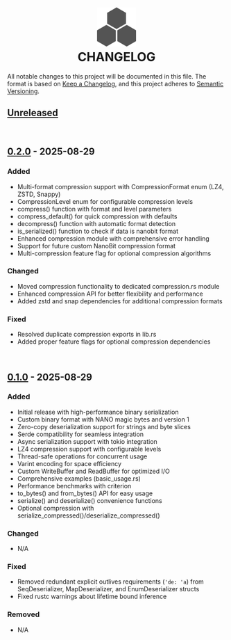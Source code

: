 <h1 align="center">
    <img width="90px" height="auto" src="https://raw.githubusercontent.com/jamesgober/jamesgober/main/media/icons/hexagon-3.svg" alt="Triple Hexagon">
    <br>
    <b>CHANGELOG</b>
</h1>
<p>
  All notable changes to this project will be documented in this file. The format is based on <a href="https://keepachangelog.com/en/1.1.0/">Keep a Changelog</a>,
  and this project adheres to <a href="https://semver.org/spec/v2.0.0.html/">Semantic Versioning</a>.
</p>

## [Unreleased]





<br>

## [0.2.0] - 2025-08-29

### Added
- Multi-format compression support with CompressionFormat enum (LZ4, ZSTD, Snappy)
- CompressionLevel enum for configurable compression levels
- compress() function with format and level parameters
- compress_default() for quick compression with defaults
- decompress() function with automatic format detection
- is_serialized() function to check if data is nanobit format
- Enhanced compression module with comprehensive error handling
- Support for future custom NanoBit compression format
- Multi-compression feature flag for optional compression algorithms

### Changed
- Moved compression functionality to dedicated compression.rs module
- Enhanced compression API for better flexibility and performance
- Added zstd and snap dependencies for additional compression formats

### Fixed
- Resolved duplicate compression exports in lib.rs
- Added proper feature flags for optional compression dependencies

<br>

## [0.1.0] - 2025-08-29
### Added
- Initial release with high-performance binary serialization
- Custom binary format with NANO magic bytes and version 1
- Zero-copy deserialization support for strings and byte slices
- Serde compatibility for seamless integration
- Async serialization support with tokio integration
- LZ4 compression support with configurable levels
- Thread-safe operations for concurrent usage
- Varint encoding for space efficiency
- Custom WriteBuffer and ReadBuffer for optimized I/O
- Comprehensive examples (basic_usage.rs)
- Performance benchmarks with criterion
- to_bytes() and from_bytes() API for easy usage
- serialize() and deserialize() convenience functions
- Optional compression with serialize_compressed()/deserialize_compressed()

### Changed
- N/A

### Fixed
- Removed redundant explicit outlives requirements (`'de: 'a`) from SeqDeserializer, MapDeserializer, and EnumDeserializer structs
- Fixed rustc warnings about lifetime bound inference

### Removed
- N/A


<!-- FOOT LINKS
################################################# -->
[Unreleased]: https://github.com/jamesgober/rust-benchmark/compare/v0.2.0...HEAD
[0.3.0]: https://github.com/jamesgober/rust-benchmark/compare/v0.2.0...v0.3.0
[0.2.0]: https://github.com/jamesgober/rust-benchmark/releases/tag/v0.2.0
[0.1.0]: #
